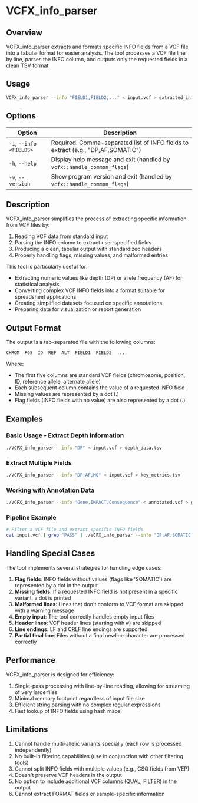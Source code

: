 # VCFX_info_parser

## Overview

VCFX_info_parser extracts and formats specific INFO fields from a VCF file into a tabular format for easier analysis. The tool processes a VCF file line by line, parses the INFO column, and outputs only the requested fields in a clean TSV format.

## Usage

```bash
VCFX_info_parser --info "FIELD1,FIELD2,..." < input.vcf > extracted_info.tsv
```

## Options

| Option | Description |
|--------|-------------|
| `-i`, `--info <FIELDS>` | Required. Comma-separated list of INFO fields to extract (e.g., "DP,AF,SOMATIC") |
| `-h`, `--help` | Display help message and exit (handled by `vcfx::handle_common_flags`) |
| `-v`, `--version` | Show program version and exit (handled by `vcfx::handle_common_flags`) |

## Description

VCFX_info_parser simplifies the process of extracting specific information from VCF files by:

1. Reading VCF data from standard input
2. Parsing the INFO column to extract user-specified fields
3. Producing a clean, tabular output with standardized headers
4. Properly handling flags, missing values, and malformed entries

This tool is particularly useful for:
- Extracting numeric values like depth (DP) or allele frequency (AF) for statistical analysis
- Converting complex VCF INFO fields into a format suitable for spreadsheet applications
- Creating simplified datasets focused on specific annotations
- Preparing data for visualization or report generation

## Output Format

The output is a tab-separated file with the following columns:

```
CHROM  POS  ID  REF  ALT  FIELD1  FIELD2  ...
```

Where:
- The first five columns are standard VCF fields (chromosome, position, ID, reference allele, alternate allele)
- Each subsequent column contains the value of a requested INFO field
- Missing values are represented by a dot (.)
- Flag fields (INFO fields with no value) are also represented by a dot (.)

## Examples

### Basic Usage - Extract Depth Information

```bash
./VCFX_info_parser --info "DP" < input.vcf > depth_data.tsv
```

### Extract Multiple Fields

```bash
./VCFX_info_parser --info "DP,AF,MQ" < input.vcf > key_metrics.tsv
```

### Working with Annotation Data

```bash
./VCFX_info_parser --info "Gene,IMPACT,Consequence" < annotated.vcf > gene_impacts.tsv
```

### Pipeline Example

```bash
# Filter a VCF file and extract specific INFO fields
cat input.vcf | grep "PASS" | ./VCFX_info_parser --info "DP,AF,SOMATIC" > filtered_annotations.tsv
```

## Handling Special Cases

The tool implements several strategies for handling edge cases:

1. **Flag fields**: INFO fields without values (flags like 'SOMATIC') are represented by a dot in the output
2. **Missing fields**: If a requested INFO field is not present in a specific variant, a dot is printed
3. **Malformed lines**: Lines that don't conform to VCF format are skipped with a warning message
4. **Empty input**: The tool correctly handles empty input files
5. **Header lines**: VCF header lines (starting with #) are skipped
6. **Line endings**: LF and CRLF line endings are supported
7. **Partial final line**: Files without a final newline character are processed correctly

## Performance

VCFX_info_parser is designed for efficiency:

1. Single-pass processing with line-by-line reading, allowing for streaming of very large files
2. Minimal memory footprint regardless of input file size
3. Efficient string parsing with no complex regular expressions
4. Fast lookup of INFO fields using hash maps

## Limitations

1. Cannot handle multi-allelic variants specially (each row is processed independently)
2. No built-in filtering capabilities (use in conjunction with other filtering tools)
3. Cannot split INFO fields with multiple values (e.g., CSQ fields from VEP)
4. Doesn't preserve VCF headers in the output
5. No option to include additional VCF columns (QUAL, FILTER) in the output
6. Cannot extract FORMAT fields or sample-specific information 
